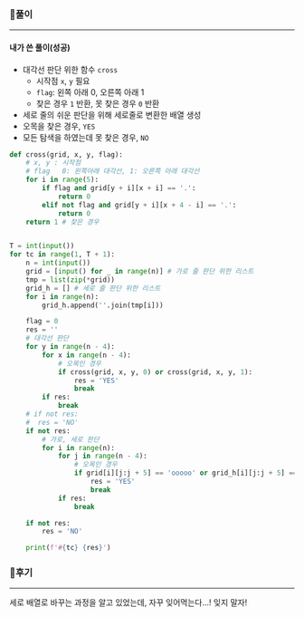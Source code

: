 ### 📌풀이

----

#### 내가 쓴 풀이(성공)

- 대각선 판단 위한 함수 `cross`
  - 시작점 `x`, `y` 필요
  - `flag`: 왼쪽 아래 0, 오른쪽 아래 1
  - 찾은 경우 `1` 반환, 못 찾은 경우 `0` 반환
- 세로 줄의 쉬운 판단을 위해 세로줄로 변환한 배열 생성
- 오목을 찾은 경우, `YES`
- 모든 탐색을 하였는데 못 찾은 경우, `NO`

```python
def cross(grid, x, y, flag):
    # x, y : 시작점
    # flag   0: 왼쪽아래 대각선, 1: 오른쪽 아래 대각선
    for i in range(5):
        if flag and grid[y + i][x + i] == '.':
            return 0
        elif not flag and grid[y + i][x + 4 - i] == '.':
            return 0
    return 1 # 찾은 경우


T = int(input())
for tc in range(1, T + 1):
    n = int(input())
    grid = [input() for _ in range(n)] # 가로 줄 판단 위한 리스트
    tmp = list(zip(*grid))
    grid_h = [] # 세로 줄 판단 위한 리스트
    for i in range(n):
        grid_h.append(''.join(tmp[i]))

    flag = 0
    res = ''
    # 대각선 판단
    for y in range(n - 4):
        for x in range(n - 4):
            # 오목인 경우
            if cross(grid, x, y, 0) or cross(grid, x, y, 1):
                res = 'YES'
                break
        if res:
            break
    # if not res:
    #  res = 'NO'
    if not res:
        # 가로, 세로 판단
        for i in range(n):
            for j in range(n - 4):
                # 오목인 경우
                if grid[i][j:j + 5] == 'ooooo' or grid_h[i][j:j + 5] == 'ooooo':
                    res = 'YES'
                    break
            if res:
                break

    if not res:
        res = 'NO'

    print(f'#{tc} {res}')
```





### 📌후기

----

세로 배열로 바꾸는 과정을 알고 있었는데, 자꾸 잊어먹는다...! 잊지 말자!